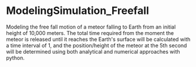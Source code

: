 # ModelingSimulation_Freefall
Modeling the free fall motion of a meteor falling to Earth from an initial height of 10,000 meters. The total time required from the moment the meteor is released until it reaches the Earth's surface will be calculated with a time interval of 1, and the position/height of the meteor at the 5th second will be determined using both analytical and numerical approaches with python.
